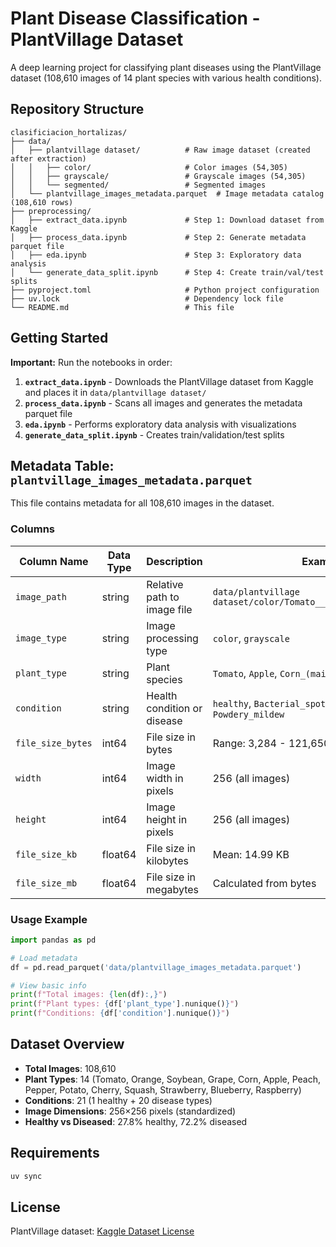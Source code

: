 # Plant Disease Classification - PlantVillage Dataset

A deep learning project for classifying plant diseases using the PlantVillage dataset (108,610 images of 14 plant species with various health conditions).

## Repository Structure

```
clasificiacion_hortalizas/
├── data/
│   ├── plantvillage dataset/          # Raw image dataset (created after extraction)
│   │   ├── color/                     # Color images (54,305)
│   │   ├── grayscale/                 # Grayscale images (54,305)
│   │   └── segmented/                 # Segmented images
│   └── plantvillage_images_metadata.parquet  # Image metadata catalog (108,610 rows)
├── preprocessing/
│   ├── extract_data.ipynb             # Step 1: Download dataset from Kaggle
│   ├── process_data.ipynb             # Step 2: Generate metadata parquet file
│   ├── eda.ipynb                      # Step 3: Exploratory data analysis
│   └── generate_data_split.ipynb      # Step 4: Create train/val/test splits
├── pyproject.toml                     # Python project configuration
├── uv.lock                            # Dependency lock file
└── README.md                          # This file
```

## Getting Started

**Important:** Run the notebooks in order:

1. **`extract_data.ipynb`** - Downloads the PlantVillage dataset from Kaggle and places it in `data/plantvillage dataset/`
2. **`process_data.ipynb`** - Scans all images and generates the metadata parquet file
3. **`eda.ipynb`** - Performs exploratory data analysis with visualizations
4. **`generate_data_split.ipynb`** - Creates train/validation/test splits

## Metadata Table: `plantvillage_images_metadata.parquet`

This file contains metadata for all 108,610 images in the dataset.

### Columns

| Column Name | Data Type | Description | Example |
|-------------|-----------|-------------|---------|
| `image_path` | string | Relative path to image file | `data/plantvillage dataset/color/Tomato___healthy/image001.JPG` |
| `image_type` | string | Image processing type | `color`, `grayscale` |
| `plant_type` | string | Plant species | `Tomato`, `Apple`, `Corn_(maize)`, `Pepper,_bell` |
| `condition` | string | Health condition or disease | `healthy`, `Bacterial_spot`, `Early_blight`, `Powdery_mildew` |
| `file_size_bytes` | int64 | File size in bytes | Range: 3,284 - 121,650 |
| `width` | int64 | Image width in pixels | 256 (all images) |
| `height` | int64 | Image height in pixels | 256 (all images) |
| `file_size_kb` | float64 | File size in kilobytes | Mean: 14.99 KB |
| `file_size_mb` | float64 | File size in megabytes | Calculated from bytes |

### Usage Example

```python
import pandas as pd

# Load metadata
df = pd.read_parquet('data/plantvillage_images_metadata.parquet')

# View basic info
print(f"Total images: {len(df):,}")
print(f"Plant types: {df['plant_type'].nunique()}")
print(f"Conditions: {df['condition'].nunique()}")
```

## Dataset Overview

- **Total Images**: 108,610
- **Plant Types**: 14 (Tomato, Orange, Soybean, Grape, Corn, Apple, Peach, Pepper, Potato, Cherry, Squash, Strawberry, Blueberry, Raspberry)
- **Conditions**: 21 (1 healthy + 20 disease types)
- **Image Dimensions**: 256×256 pixels (standardized)
- **Healthy vs Diseased**: 27.8% healthy, 72.2% diseased

## Requirements

```bash
uv sync
```


## License

PlantVillage dataset: [Kaggle Dataset License](https://www.kaggle.com/datasets/abdallahalidev/plantvillage-dataset)
